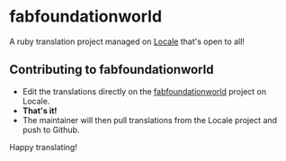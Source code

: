 # fabfoundationworld

A ruby translation project managed on [Locale](http://www.localeapp.com/) that's open to all!

## Contributing to fabfoundationworld

- Edit the translations directly on the [fabfoundationworld](http://www.localeapp.com/projects/public?search=fabfoundationworld) project on Locale.
- **That's it!**
- The maintainer will then pull translations from the Locale project and push to Github.

Happy translating!

